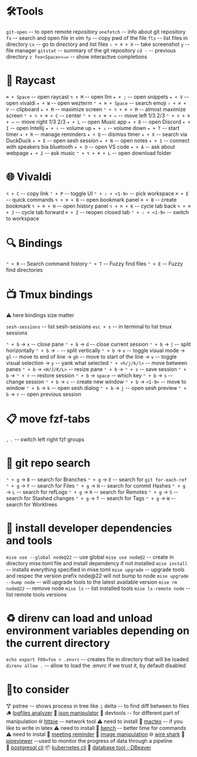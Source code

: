 
# 🛠️Tools

`git-open`              -- to open remote repository
`onefetch`              -- info about git repository
`fv`                    -- search and open file in vim
`fp`                    -- copy pwd of the file
`fls`                   -- list files in directory
`cx`                    -- go to directory and list files
`⇧ + ⌘ + X`             -- take screenshot
`y`                     -- file manager
`gitstat`               -- summary of the git repository
`cd -`                  -- previous directory
`z foo<Space><⇥>`       -- show interactive completions

# 🚀 Raycast

`⌘ + Space`             -- open raycast
`⌥ + M`                 -- open llm
`✦ + ;`                 -- open snippets
`✦ + V`                 -- open vivaldi
`✦ + W`                 -- open wezterm
`⌃ + ⌘ + Space`         -- search emoji
`⇧ + ⌘ + V`             -- clipboard
`✦ + M`                 -- maximize screen
`⌃ + ⌥ + ⌘ + M`         -- almost maximize screen
`⌃ + ⌥ + ⌘ + C`         -- center
`⌃ + ⌥ + ⌘ + ←`         -- move left 1/3 2/3
`⌃ + ⌥ + ⌘ + →`         -- move right 1/3 2/3
`✦ + L`                 -- open Music app
`✦ + D`                 -- open Discord
`✦ + I`                 -- open Intellij
`✦ + ↑`                 -- volume up
`✦ + ↓`                 -- volume down
`✦ + T`                 -- start timer
`✦ + R`                 -- manage reminders
`✦ + Q`                 -- dismiss timer
`✦ + X`                 -- search via DuckDuck
`✦ + E`                 -- open sesh session
`✦ + N`                 -- open notes
`✦ + 1`                 -- connect with speakers bia bluetooth
`✦ + O`                 -- open VS code
`✦ + A`                 -- ask about webpage
`✦ + 2`                 -- ask music
`⌃ + ⌥ + ⌘ + L`         -- open download folder

# 🌐 Vivaldi

`⌥ + C`                 -- copy link
`⌃ + P`                 -- toggle UI
`⌃ + ⇧ + <1-9>`         -- pick workspace
`⌘ + E`                 -- quick commands
`⌥ + ⌘ + B`             -- open bookmark panel
`⌘ + B`                 -- create bookmark
`⌥ + ⌘ + H`             -- open history panel
`⌥ + ⌘ + K`             -- cycle tab back
`⌥ + ⌘ + J`             -- cycle tab forward
`⌘ + Z`                 -- reopen closed tab
`⌃ + ⇧ + <1-9>`         -- switch to workspace

# 🔍 Bindings

`⌃ + R`                 -- Search command history
`⌃ + T`                 -- Fuzzy find files
`⌃ + E`                 -- Fuzzy find directories

# 📺 Tmux bindings

⚠️ here bindings size matter

`sesh-sessions`         -- list sesh-sessions
`esc + s`               -- in terminal to list tmux sessions

`⌃ + b` → `x`             -- close pane
`⌃ + b` → `d`             -- close current session
`⌃ + b` → `|`             -- split horizontally
`⌃ + b` → `-`             -- split vertically
`⌃ + b` → `v`             -- toggle visual mode
  → `gl`                -- move to end of line
  → `gh`                -- move to start of the line
  → `v`                 -- toggle visual selection
    → `y`               -- yank what selected
`⌃ + <h/j/k/l>`         -- move between panes
`⌃ + b` → `<H/J/K/L>`     -- resize pane
`⌃ + b` → `⌃ + s`         -- save session
`⌃ + b` → `⌃ + r`         -- restore session
`⌃ + b` → `space`         -- which key
`⌃ + b` → `s`             -- change session
`⌃ + b` → `c`             -- create new window
`⌃ + b` → `<1-9>`         -- move to window
`⌃ + b` → `k`             -- open sesh dialog
`⌃ + b` → `j`             -- open sesh preview
`⌃ + b` → `r`             -- open previous session

# 📋 move fzf-tabs

`,` `.`                   -- switch left right fzf groups

# 🌲 git repo search

`⌃ + g` → `B`             -- search for Branches
`⌃ + g` → `E`             -- search for `git for-each-ref`
`⌃ + g` → `F`             -- search for Files
`⌃ + g` → `H`             -- search for commit Hashes
`⌃ + g` → `L`             -- search for refLogs
`⌃ + g` → `R`             -- search for Remotes
`⌃ + g` → `S`             -- search for Stashed changes
`⌃ + g` → `T`             -- search for Tags
`⌃ + g` → `W`             -- search for Worktrees

# 🐁 install developer dependencies and tools

 `mise use --global node@22`     -- use global
 `mise use node@2`               -- create in directory mise.toml file and install dependency if not installed
 `mise install`                  -- installs everything specified in mise.toml
 `mise upgrade`                  -- upgrade tools and respec the version prefix node@22 will not bump to node
 `mise upgrade --bump node`      -- will upgrade tools to the latest available version
 `mise rm node@22`               -- remove node
 `mise ls`                       -- list installed tools
 `mise ls-remote node`           -- list remote tools versions

# ♻️ direnv can load and unload environment variables depending on the current directory

`echo export FOO=foo > .envrc`   -- creates file in directory that will be loaded
`direnv allow .`                   -- allow to load the .envrc if we trust it, by default disabled

# 📱to consider

𐂷 pstree               -- shows process in tree like
⍙ delta                -- to find diff between to files
🪵 [logfiles analyzer](https://docs.lnav.org)
🙈 [json manipulator](https://jqlang.org/)
👨 devtools -- for different part of manipulation
🌐 [httpie](https://httpie.io/cli) -- network tool ⚠️  need to install
📗 [mactex](https://www.tug.org/mactex/) -- if you like to write in latex ⚠️ need to install
🚄 [bench](https://github.com/Gabriella439/bench) -- better time for commands ⚠ need to instal
📅 [meeting reminder](https://www.inyourface.app/)
📸 [image manipulation](https://imagemagick.org)
🌐 [wire shark](https://www.wireshark.org)
🪈 [pipeviewer](https://www.ivarch.com/programs/pv.shtml) --used to monitor the progress of data through a pipeline  
💽 [postgresql cli](https://www.pgcli.com)
📦 [kubernetes cli](https://k9scli.io)
💽 [database tool - DBeaver](https://dbeaver.io)
